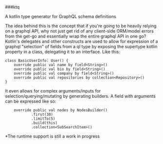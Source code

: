 
###ktq

A kotlin type generator for GraphQL schema definitions

The idea behind this is the concept that if you're going to be heavily relying on a graphql API, why not just get rid of any client-side ORM/model errors from the get-go and essentially wrap the entire graphql API in one go? Kotlin's delegates and other constructs are used to allow for expression of a graphql "selection" of fields from a ql type by exposing the supertype kotlin property in a class, delegating it to an interface. Like this: 


```
class BasicUserInfo: User() {
	override public val name by field<String>()
	override public val bio by field<String>()
	override public val company by field<String>()
	override public val repositories by collection<Repository>()
}
```
It even allows for complex arguments/inputs for selection/querying/mutating by generating builders. A field with arguments can be expressed like so:

```
	override public val nodes by NodesBuilder()
			.first(30)
			.limitTo(5)
			.build(this)
			.collection<SubSearchItem>()
```

\*The runtime support is still a work in progress
